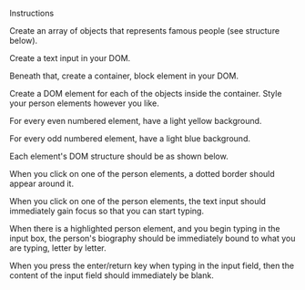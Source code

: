 Instructions

Create an array of objects that represents famous people (see structure below).

Create a text input in your DOM.

Beneath that, create a container, block element in your DOM.

Create a DOM element for each of the objects inside the container. Style your person elements however you like.

For every even numbered element, have a light yellow background.

For every odd numbered element, have a light blue background.

Each element's DOM structure should be as shown below.

When you click on one of the person elements, a dotted border should appear around it.

When you click on one of the person elements, the text input should immediately gain focus so that you can start typing.

When there is a highlighted person element, and you begin typing in the input box, the person's biography should be immediately bound to what you are typing, letter by letter.

When you press the enter/return key when typing in the input field, then the content of the input field should immediately be blank.